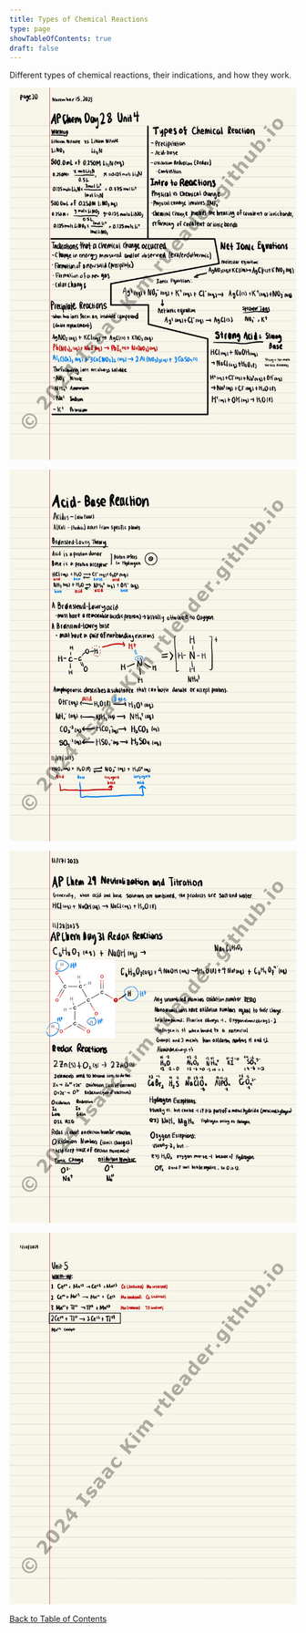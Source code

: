 ```yaml
---
title: Types of Chemical Reactions
type: page
showTableOfContents: true
draft: false
---
```

Different types of chemical reactions, their indications, and how they work.

![](./marked_AP_Chemistry_Notes-21.jpg)

![](./marked_AP_Chemistry_Notes-22.jpg)

![](./marked_AP_Chemistry_Notes-23.jpg)

![](./marked_AP_Chemistry_Notes-27.jpg)

[Back to Table of Contents](../)